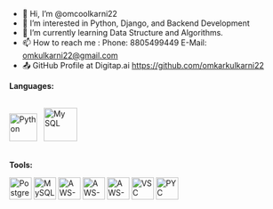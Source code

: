 - 👋 Hi, I’m @omcoolkarni22
- 👀 I’m interested in Python, Django, and Backend Development
- 🌱 I’m currently learning Data Structure and Algorithms.
- 📫 How to reach me : Phone: 8805499449 E-Mail: omkulkarni22@gmail.com
- 📤 GitHub Profile at Digitap.ai https://github.com/omkarkulkarni22



**Languages:**  
<br/>

<div>
<img src="https://cdn.svgporn.com/logos/python.svg" alt="Python" width="50" height="50"> &nbsp;
<img src="https://cdn.svgporn.com/logos/mysql.svg" alt="My SQL" width="60" height="60">
</div>
<br/>

**Tools:**
<br/>

<div>
  
<img src="https://cdn.svgporn.com/logos/postgresql.svg" alt="PostgreSQL" width="40" height="40">
<img src="https://cdn.svgporn.com/logos/mysql.svg" alt="MySQL" width="40" height="40">

<img src="https://cdn.svgporn.com/logos/aws-s3.svg" alt="AWS-S3" width="40" height="40">
<img src="https://cdn.svgporn.com/logos/aws-cloudwatch.svg" alt="AWS-Cloudwatch" width="40" height="40">
<img src="https://cdn.svgporn.com/logos/aws-lambda.svg" alt="AWS-Lambda" width="40" height="40">

<img src="https://cdn.svgporn.com/logos/visual-studio-code.svg" alt="VSC" width="40" height="40">
<img src="https://cdn.svgporn.com/logos/pycharm.svg" alt="PYC" width="40" height="40">
  
</div>



<!---
omcoolkarni22/omcoolkarni22 is a ✨ special ✨ repository because its `README.md` (this file) appears on your GitHub profile.
You can click the Preview link to take a look at your changes.
--->
